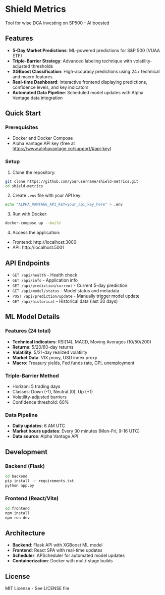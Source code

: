 # Shield Metrics

Tool for wise DCA investing on SP500 - AI boosted

## Features

- **5-Day Market Predictions**: ML-powered predictions for S&P 500 (VUAA ETF)
- **Triple-Barrier Strategy**: Advanced labeling technique with volatility-adjusted thresholds
- **XGBoost Classification**: High-accuracy predictions using 24+ technical and macro features
- **Real-time Dashboard**: Interactive frontend displaying predictions, confidence levels, and key indicators
- **Automated Data Pipeline**: Scheduled model updates with Alpha Vantage data integration

## Quick Start

### Prerequisites

- Docker and Docker Compose
- Alpha Vantage API key (free at https://www.alphavantage.co/support/#api-key)

### Setup

1. Clone the repository:
```bash
git clone https://github.com/yourusername/shield-metrics.git
cd shield-metrics
```

2. Create `.env` file with your API key:
```bash
echo "ALPHA_VANTAGE_API_KEY=your_api_key_here" > .env
```

3. Run with Docker:
```bash
docker-compose up --build
```

4. Access the application:
- Frontend: http://localhost:3000
- API: http://localhost:5001

## API Endpoints

- `GET /api/health` - Health check
- `GET /api/info` - Application info
- `GET /api/prediction/current` - Current 5-day prediction
- `GET /api/model/status` - Model status and metadata
- `POST /api/prediction/update` - Manually trigger model update
- `GET /api/historical` - Historical data (last 30 days)

## ML Model Details

### Features (24 total)
- **Technical Indicators**: RSI(14), MACD, Moving Averages (10/50/200)
- **Returns**: 5/20/60-day returns
- **Volatility**: 5/21-day realized volatility
- **Market Data**: VIX proxy, USD index proxy
- **Macro**: Treasury yields, Fed funds rate, CPI, unemployment

### Triple-Barrier Method
- Horizon: 5 trading days
- Classes: Down (-1), Neutral (0), Up (+1)
- Volatility-adjusted barriers
- Confidence threshold: 60%

### Data Pipeline
- **Daily updates**: 6 AM UTC
- **Market hours updates**: Every 30 minutes (Mon-Fri, 9-16 UTC)
- **Data source**: Alpha Vantage API

## Development

### Backend (Flask)
```bash
cd backend
pip install -r requirements.txt
python app.py
```

### Frontend (React/Vite)
```bash
cd frontend
npm install
npm run dev
```

## Architecture

- **Backend**: Flask API with XGBoost ML model
- **Frontend**: React SPA with real-time updates
- **Scheduler**: APScheduler for automated model updates
- **Containerization**: Docker with multi-stage builds

## License

MIT License - See LICENSE file
